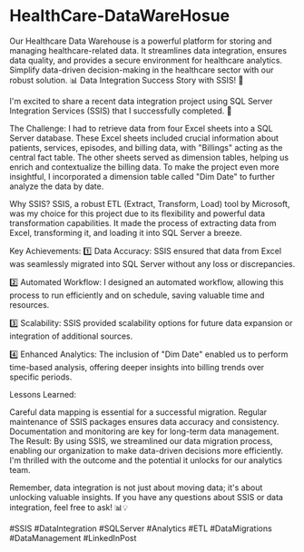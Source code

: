 # HealthCare-DataWareHosue
Our Healthcare Data Warehouse is a powerful platform for storing and managing healthcare-related data. It streamlines data integration, ensures data quality, and provides a secure environment for healthcare analytics. Simplify data-driven decision-making in the healthcare sector with our robust solution.
📊 Data Integration Success Story with SSIS! 🚀

I'm excited to share a recent data integration project using SQL Server Integration Services (SSIS) that I successfully completed. 🎉

The Challenge:
I had to retrieve data from four Excel sheets into a SQL Server database. These Excel sheets included crucial information about patients, services, episodes, and billing data, with "Billings" acting as the central fact table. The other sheets served as dimension tables, helping us enrich and contextualize the billing data. To make the project even more insightful, I incorporated a dimension table called "Dim Date" to further analyze the data by date.

Why SSIS?
SSIS, a robust ETL (Extract, Transform, Load) tool by Microsoft, was my choice for this project due to its flexibility and powerful data transformation capabilities. It made the process of extracting data from Excel, transforming it, and loading it into SQL Server a breeze.

Key Achievements:
1️⃣ Data Accuracy: SSIS ensured that data from Excel was seamlessly migrated into SQL Server without any loss or discrepancies.

2️⃣ Automated Workflow: I designed an automated workflow, allowing this process to run efficiently and on schedule, saving valuable time and resources.

3️⃣ Scalability: SSIS provided scalability options for future data expansion or integration of additional sources.

4️⃣ Enhanced Analytics: The inclusion of "Dim Date" enabled us to perform time-based analysis, offering deeper insights into billing trends over specific periods.

Lessons Learned:

Careful data mapping is essential for a successful migration.
Regular maintenance of SSIS packages ensures data accuracy and consistency.
Documentation and monitoring are key for long-term data management.
The Result:
By using SSIS, we streamlined our data migration process, enabling our organization to make data-driven decisions more efficiently. I'm thrilled with the outcome and the potential it unlocks for our analytics team.

Remember, data integration is not just about moving data; it's about unlocking valuable insights. If you have any questions about SSIS or data integration, feel free to ask! 📊💡

#SSIS #DataIntegration #SQLServer #Analytics #ETL #DataMigrations #DataManagement #LinkedInPost


